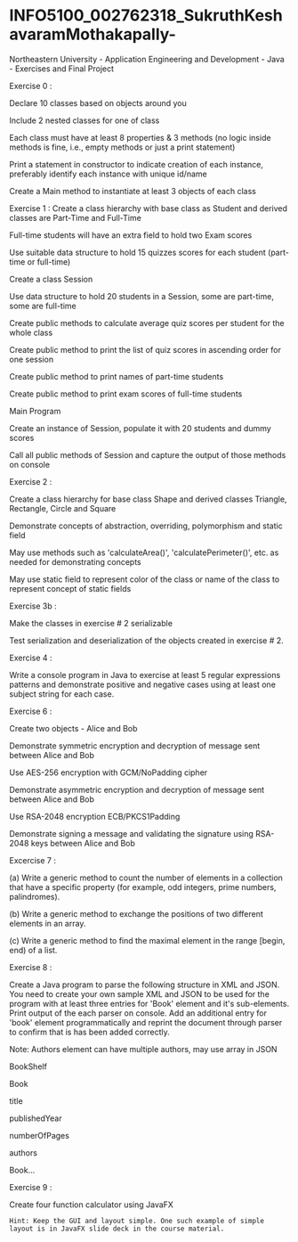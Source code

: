 # INFO5100_002762318_SukruthKeshavaramMothakapally-
Northeastern University - Application Engineering and Development - Java - Exercises and Final Project



Exercise 0 :

Declare 10 classes based on objects around you

Include 2 nested classes for one of class

Each class must have at least 8 properties & 3 methods (no logic inside methods is fine, i.e., empty methods or just a print statement)

Print a statement in constructor to indicate creation of each instance, preferably identify each instance with unique id/name

Create a Main method to instantiate at least 3 objects of each class



Exercise 1 :
Create a class hierarchy with base class as Student and derived classes are Part-Time and Full-Time

Full-time students will have an extra field to hold two Exam scores

Use suitable data structure to hold 15 quizzes scores for each student (part-time or full-time)

Create a class Session

Use data structure to hold 20 students in a Session, some are part-time, some are full-time

Create public methods to calculate average quiz scores per student for the whole class

Create public method to print the list of quiz scores in ascending order for one session

Create public method to print names of part-time students

Create public method to print exam scores of full-time students

Main Program

Create an instance of Session, populate it with 20 students and dummy scores

Call all public methods of Session and capture the output of those methods on console



Exercise 2 :

Create a class hierarchy for base class Shape and derived classes Triangle, Rectangle, Circle and Square

Demonstrate concepts of abstraction, overriding, polymorphism and static field

May use methods such as 'calculateArea()', 'calculatePerimeter()', etc. as needed for demonstrating concepts

May use static field to represent color of the class or name of the class to represent concept of static fields



Exercise 3b :

Make the classes in exercise # 2 serializable

Test serialization and deserialization of the objects created in exercise # 2.



Exercise 4 :

Write a console program in Java to exercise at least 5 regular expressions patterns and demonstrate positive and negative cases using at least one subject string for each case.



Exercise 6 :

Create two objects - Alice and Bob

Demonstrate symmetric encryption and decryption of message sent between Alice and Bob

Use AES-256 encryption with GCM/NoPadding cipher

Demonstrate asymmetric encryption and decryption of message sent between Alice and Bob

Use RSA-2048 encryption ECB/PKCS1Padding

Demonstrate signing a message and validating the signature using RSA-2048 keys between Alice and Bob



Excercise 7 :

(a) Write a generic method to count the number of elements in a collection that have a specific property (for example, odd integers, prime numbers, palindromes).

(b) Write a generic method to exchange the positions of two different elements in an array.

(c) Write a generic method to find the maximal element in the range [begin, end) of a list.



Exercise 8 : 

Create a Java program to parse the following structure in XML and JSON. You need to create your own sample XML and JSON to be used for the program with at least three entries for 'Book' element and it's sub-elements. Print output of the each parser on console. Add an additional entry for 'book' element programmatically and reprint the document through parser to confirm that is has been added correctly.

Note: Authors element can have multiple authors, may use array in JSON

BookShelf

Book

title

publishedYear

numberOfPages

authors 

Book...



Exercise 9 :

Create four function calculator using JavaFX

	Hint: Keep the GUI and layout simple. One such example of simple layout is in JavaFX slide deck in the course material. 




